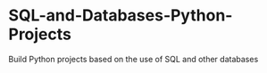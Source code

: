 # SQL-and-Databases-Python-Projects
Build Python projects based on the use of SQL and other databases
